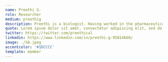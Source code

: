 ```yaml
---
name: Preethi G.
role: Researcher
medium: preethig
description: Preethi is a biologist. Having worked in the pharmaceutical industry for over five years, she has an interest in public health statistics. She is particularly keen on the use of open government data toward public health statistics. She enjoys running, reading books, going on bicycle rides and watching anime.
quote: Lorem ipsum dolor sit amet, consectetur adipiscing elit, sed do eiusmod tempor incididunt ut labore et dolore magna aliqua.
twitter: https://twitter.com/preethical
linkedin: https://www.linkedin.com/in/preethi-g-95814b60/
image: ./SA.jpeg
accentcolor: '#1DCCCC'
template: member
---
```

